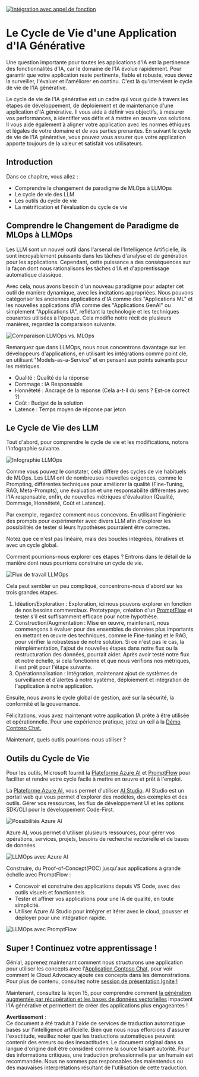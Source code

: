 [![Intégration avec appel de fonction](../../../translated_images/14-lesson-banner.png?WT.833a8de2ff3806528caaf839db4385f00ff7c9f92ccdd38d886f4d662fc72f2a.fr.mc_id=academic-105485-koreyst)](https://aka.ms/gen-ai-lesson14-gh?WT.mc_id=academic-105485-koreyst)

# Le Cycle de Vie d'une Application d'IA Générative

Une question importante pour toutes les applications d'IA est la pertinence des fonctionnalités d'IA, car le domaine de l'IA évolue rapidement. Pour garantir que votre application reste pertinente, fiable et robuste, vous devez la surveiller, l'évaluer et l'améliorer en continu. C'est là qu'intervient le cycle de vie de l'IA générative.

Le cycle de vie de l'IA générative est un cadre qui vous guide à travers les étapes de développement, de déploiement et de maintenance d'une application d'IA générative. Il vous aide à définir vos objectifs, à mesurer vos performances, à identifier vos défis et à mettre en œuvre vos solutions. Il vous aide également à aligner votre application avec les normes éthiques et légales de votre domaine et de vos parties prenantes. En suivant le cycle de vie de l'IA générative, vous pouvez vous assurer que votre application apporte toujours de la valeur et satisfait vos utilisateurs.

## Introduction

Dans ce chapitre, vous allez :

- Comprendre le changement de paradigme de MLOps à LLMOps
- Le cycle de vie des LLM
- Les outils du cycle de vie
- La métrification et l'évaluation du cycle de vie

## Comprendre le Changement de Paradigme de MLOps à LLMOps

Les LLM sont un nouvel outil dans l'arsenal de l'Intelligence Artificielle, ils sont incroyablement puissants dans les tâches d'analyse et de génération pour les applications. Cependant, cette puissance a des conséquences sur la façon dont nous rationalisons les tâches d'IA et d'apprentissage automatique classique.

Avec cela, nous avons besoin d'un nouveau paradigme pour adapter cet outil de manière dynamique, avec les incitations appropriées. Nous pouvons catégoriser les anciennes applications d'IA comme des "Applications ML" et les nouvelles applications d'IA comme des "Applications GenAI" ou simplement "Applications IA", reflétant la technologie et les techniques courantes utilisées à l'époque. Cela modifie notre récit de plusieurs manières, regardez la comparaison suivante.

![Comparaison LLMOps vs. MLOps](../../../translated_images/01-llmops-shift.png?WT.38bc3eca81f659d83b17070d0a766bc3a9f13284b92c307e296915db4e683fcf.fr.mc_id=academic-105485-koreys)

Remarquez que dans LLMOps, nous nous concentrons davantage sur les développeurs d'applications, en utilisant les intégrations comme point clé, en utilisant "Models-as-a-Service" et en pensant aux points suivants pour les métriques.

- Qualité : Qualité de la réponse
- Dommage : IA Responsable
- Honnêteté : Ancrage de la réponse (Cela a-t-il du sens ? Est-ce correct ?)
- Coût : Budget de la solution
- Latence : Temps moyen de réponse par jeton

## Le Cycle de Vie des LLM

Tout d'abord, pour comprendre le cycle de vie et les modifications, notons l'infographie suivante.

![Infographie LLMOps](../../../translated_images/02-llmops.png?WT.32553adc9de4d89bb1d6a2f1f99d985457158a3be863e8e5dddc5e3dd074558a.fr.mc_id=academic-105485-koreys)

Comme vous pouvez le constater, cela diffère des cycles de vie habituels de MLOps. Les LLM ont de nombreuses nouvelles exigences, comme le Prompting, différentes techniques pour améliorer la qualité (Fine-Tuning, RAG, Meta-Prompts), une évaluation et une responsabilité différentes avec l'IA responsable, enfin, de nouvelles métriques d'évaluation (Qualité, Dommage, Honnêteté, Coût et Latence).

Par exemple, regardez comment nous concevons. En utilisant l'ingénierie des prompts pour expérimenter avec divers LLM afin d'explorer les possibilités de tester si leurs hypothèses pourraient être correctes.

Notez que ce n'est pas linéaire, mais des boucles intégrées, itératives et avec un cycle global.

Comment pourrions-nous explorer ces étapes ? Entrons dans le détail de la manière dont nous pourrions construire un cycle de vie.

![Flux de travail LLMOps](../../../translated_images/03-llm-stage-flows.png?WT.118920c8fd638f0879fe06c5e6eb9d91536e8b9c6bc56808ebed8706812f5391.fr.mc_id=academic-105485-koreys)

Cela peut sembler un peu compliqué, concentrons-nous d'abord sur les trois grandes étapes.

1. Idéation/Exploration : Exploration, ici nous pouvons explorer en fonction de nos besoins commerciaux. Prototypage, création d'un [PromptFlow](https://microsoft.github.io/promptflow/index.html?WT.mc_id=academic-105485-koreyst) et tester s'il est suffisamment efficace pour notre hypothèse.
2. Construction/Augmentation : Mise en œuvre, maintenant, nous commençons à évaluer pour des ensembles de données plus importants en mettant en œuvre des techniques, comme le Fine-tuning et le RAG, pour vérifier la robustesse de notre solution. Si ce n'est pas le cas, la réimplémentation, l'ajout de nouvelles étapes dans notre flux ou la restructuration des données, pourrait aider. Après avoir testé notre flux et notre échelle, si cela fonctionne et que nous vérifions nos métriques, il est prêt pour l'étape suivante.
3. Opérationnalisation : Intégration, maintenant ajout de systèmes de surveillance et d'alertes à notre système, déploiement et intégration de l'application à notre application.

Ensuite, nous avons le cycle global de gestion, axé sur la sécurité, la conformité et la gouvernance.

Félicitations, vous avez maintenant votre application IA prête à être utilisée et opérationnelle. Pour une expérience pratique, jetez un œil à la [Démo Contoso Chat.](https://nitya.github.io/contoso-chat/?WT.mc_id=academic-105485-koreys)

Maintenant, quels outils pourrions-nous utiliser ?

## Outils du Cycle de Vie

Pour les outils, Microsoft fournit la [Plateforme Azure AI](https://azure.microsoft.com/solutions/ai/?WT.mc_id=academic-105485-koreys) et [PromptFlow](https://microsoft.github.io/promptflow/index.html?WT.mc_id=academic-105485-koreyst) pour faciliter et rendre votre cycle facile à mettre en œuvre et prêt à l'emploi.

La [Plateforme Azure AI](https://azure.microsoft.com/solutions/ai/?WT.mc_id=academic-105485-koreys), vous permet d'utiliser [AI Studio](https://ai.azure.com/?WT.mc_id=academic-105485-koreys). AI Studio est un portail web qui vous permet d'explorer des modèles, des exemples et des outils. Gérer vos ressources, les flux de développement UI et les options SDK/CLI pour le développement Code-First.

![Possibilités Azure AI](../../../translated_images/04-azure-ai-platform.png?WT.a39053c2efd7670298a79282658a9f5bf903dec5c1938b1a08cf45f1284e6ac0.fr.mc_id=academic-105485-koreys)

Azure AI, vous permet d'utiliser plusieurs ressources, pour gérer vos opérations, services, projets, besoins de recherche vectorielle et de bases de données.

![LLMOps avec Azure AI](../../../translated_images/05-llm-azure-ai-prompt.png?WT.9189130ce4f2e7c8667fc7c83c6b89236ce5c6361150f47104c27c105f04b487.fr.mc_id=academic-105485-koreys)

Construire, du Proof-of-Concept(POC) jusqu'aux applications à grande échelle avec PromptFlow :

- Concevoir et construire des applications depuis VS Code, avec des outils visuels et fonctionnels
- Tester et affiner vos applications pour une IA de qualité, en toute simplicité.
- Utiliser Azure AI Studio pour intégrer et itérer avec le cloud, pousser et déployer pour une intégration rapide.

![LLMOps avec PromptFlow](../../../translated_images/06-llm-promptflow.png?WT.e479dfedaa5f6ef7d36a11edbff74ac5579c3121ba0be0ee32eb5fc3eb17bd77.fr.mc_id=academic-105485-koreys)

## Super ! Continuez votre apprentissage !

Génial, apprenez maintenant comment nous structurons une application pour utiliser les concepts avec l'[Application Contoso Chat](https://nitya.github.io/contoso-chat/?WT.mc_id=academic-105485-koreyst), pour voir comment le Cloud Advocacy ajoute ces concepts dans les démonstrations. Pour plus de contenu, consultez notre [session de présentation Ignite !
](https://www.youtube.com/watch?v=DdOylyrTOWg)

Maintenant, consultez la leçon 15, pour comprendre comment [la génération augmentée par récupération et les bases de données vectorielles](../15-rag-and-vector-databases/README.md?WT.mc_id=academic-105485-koreyst) impactent l'IA générative et permettent de créer des applications plus engageantes !

**Avertissement** :  
Ce document a été traduit à l'aide de services de traduction automatique basés sur l'intelligence artificielle. Bien que nous nous efforcions d'assurer l'exactitude, veuillez noter que les traductions automatiques peuvent contenir des erreurs ou des inexactitudes. Le document original dans sa langue d'origine doit être considéré comme la source faisant autorité. Pour des informations critiques, une traduction professionnelle par un humain est recommandée. Nous ne sommes pas responsables des malentendus ou des mauvaises interprétations résultant de l'utilisation de cette traduction.